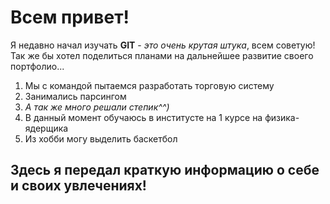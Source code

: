 # Всем привет!
Я недавно начал изучать **GIT** - _это очень крутая штука_, всем советую!
Так же бы хотел поделиться планами на дальнейшее развитие своего портфолио...
1. Мы с командой пытаемся разработать торговую систему
2. Занимались парсингом
3. _А так же много решали степик^^)_
4. В данный момент обучаюсь в институсте на 1 курсе на физика-ядерщика
5. Из хобби могу выделить баскетбол
## Здесь я передал краткую информацию о себе и своих увлечениях!
